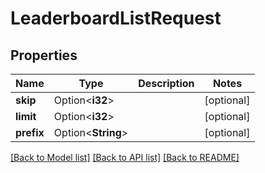 # LeaderboardListRequest

## Properties

Name | Type | Description | Notes
------------ | ------------- | ------------- | -------------
**skip** | Option<**i32**> |  | [optional]
**limit** | Option<**i32**> |  | [optional]
**prefix** | Option<**String**> |  | [optional]

[[Back to Model list]](../README.md#documentation-for-models) [[Back to API list]](../README.md#documentation-for-api-endpoints) [[Back to README]](../README.md)



